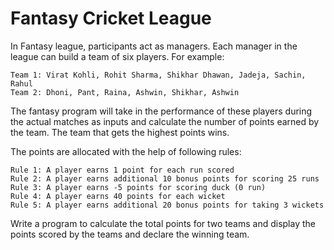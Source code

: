 # Fantasy Cricket League

In Fantasy league, participants act as managers. Each manager in the league can build a team of six players. For example:

    Team 1: Virat Kohli, Rohit Sharma, Shikhar Dhawan, Jadeja, Sachin, Rahul
    Team 2: Dhoni, Pant, Raina, Ashwin, Shikhar, Ashwin

The fantasy program will take in the performance of these players during the actual matches as inputs and calculate the number of points earned by the team. The team that gets the highest points wins.

The points are allocated with the help of following rules:

    Rule 1: A player earns 1 point for each run scored
    Rule 2: A player earns additional 10 bonus points for scoring 25 runs
    Rule 3: A player earns -5 points for scoring duck (0 run)
    Rule 4: A player earns 40 points for each wicket
    Rule 5: A player earns additional 20 bonus points for taking 3 wickets

Write a program to calculate the total points for two teams and display the points scored by the teams and declare the winning team.
